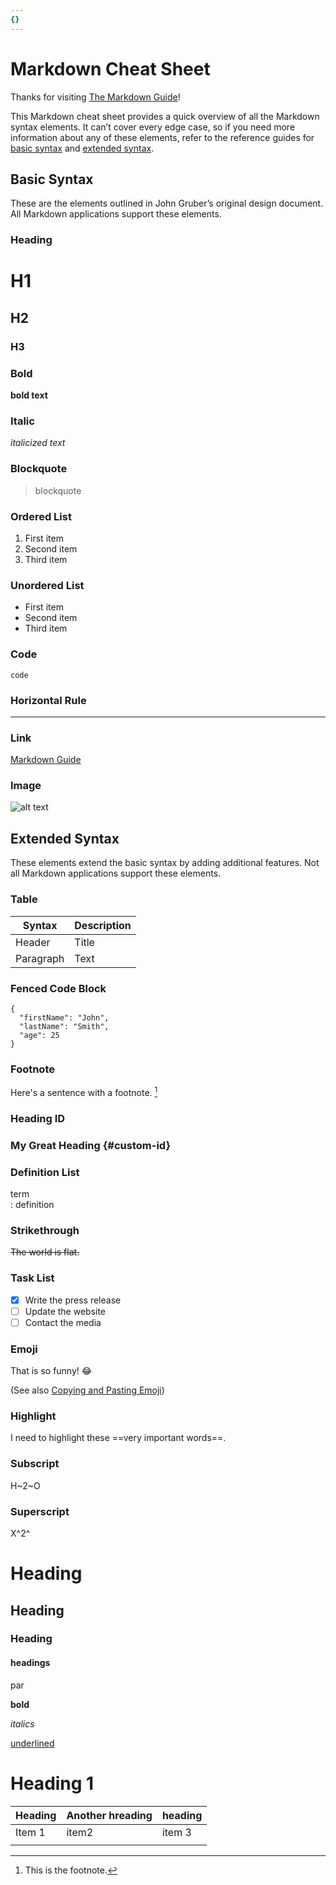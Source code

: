 ```yaml
---
{}
---
```

   
# Markdown Cheat Sheet   
   
Thanks for visiting [The Markdown Guide](https://www.markdownguide.org)!   
   
This Markdown cheat sheet provides a quick overview of all the Markdown syntax elements. It can’t cover every edge case, so if you need more information about any of these elements, refer to the reference guides for [basic syntax](https://www.markdownguide.org/basic-syntax) and [extended syntax](https://www.markdownguide.org/extended-syntax).   
   
## Basic Syntax   
   
These are the elements outlined in John Gruber’s original design document. All Markdown applications support these elements.   
   
### Heading   
   
# H1   
## H2   
### H3   
   
### Bold   
   
**bold text**   
   
### Italic   
   
*italicized text*   
   
### Blockquote   
   
> blockquote   
   
### Ordered List   
   
1. First item   
2. Second item   
3. Third item   
   
### Unordered List   
   
   
- First item   
- Second item   
- Third item   
   
### Code   
   
`code`   
   
### Horizontal Rule   
   
   
---   
   
### Link   
   
[Markdown Guide](https://www.markdownguide.org)   
   
### Image   
   
![alt text](https://www.markdownguide.org/assets/images/tux.png)   
   
## Extended Syntax   
   
These elements extend the basic syntax by adding additional features. Not all Markdown applications support these elements.   
   
### Table   
   
| Syntax | Description |   
| ----------- | ----------- |   
| Header | Title |   
| Paragraph | Text |   
   
### Fenced Code Block   
   
```
{
  "firstName": "John",
  "lastName": "Smith",
  "age": 25
}
```
   
   
### Footnote   
   
Here's a sentence with a footnote. [^1]   
   
[^1]: This is the footnote.   
   
### Heading ID   
   
### My Great Heading {#custom-id}   
   
### Definition List   
   
term   
: definition   
   
### Strikethrough   
   
~~The world is flat.~~   
   
### Task List   
   
   
- [x] Write the press release   
- [ ] Update the website   
- [ ] Contact the media   
   
### Emoji   
   
That is so funny! :joy:   
   
(See also [Copying and Pasting Emoji](https://www.markdownguide.org/extended-syntax/#copying-and-pasting-emoji))   
   
### Highlight   
   
I need to highlight these ==very important words==.   
   
### Subscript   
   
H~2~O   
   
### Superscript   
   
X^2^   
   
# Heading   
   
## Heading   
   
### Heading   
   
#### headings   
   
par   
   
**bold**   
   
*italics*   
   
<u>underlined</u>   
   
<h1>Heading 1</h1>   
   
| Heading | Another hreading | heading |   
|:------- |:---------------- |:------- |   
| Item 1  | item2            | item 3        |   
|         |                  |         |
